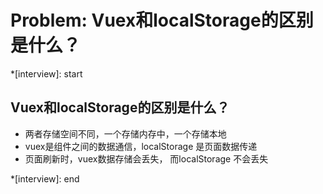 # Problem: Vuex和localStorage的区别是什么？

*[interview]: start

## Vuex和localStorage的区别是什么？
- 两者存储空间不同，一个存储内存中，一个存储本地
- vuex是组件之间的数据通信，localStorage 是页面数据传递
- 页面刷新时，vuex数据存储会丢失， 而localStorage 不会丢失

*[interview]: end
